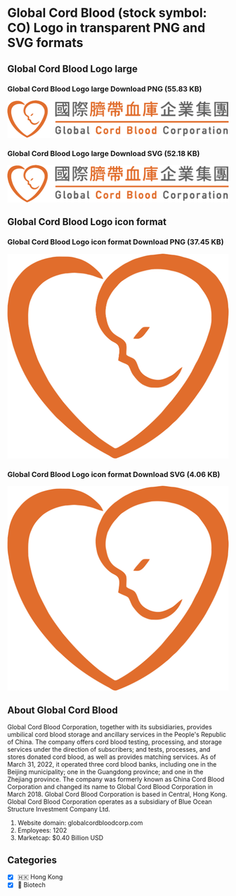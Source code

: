 # Global Cord Blood (stock symbol: CO) Logo in transparent PNG and SVG formats

## Global Cord Blood Logo large

### Global Cord Blood Logo large Download PNG (55.83 KB)

![Global Cord Blood Logo large Download PNG (55.83 KB)](/img/orig/CO_BIG-11b48cc4.png)

### Global Cord Blood Logo large Download SVG (52.18 KB)

![Global Cord Blood Logo large Download SVG (52.18 KB)](/img/orig/CO_BIG-2b33f30c.svg)

## Global Cord Blood Logo icon format

### Global Cord Blood Logo icon format Download PNG (37.45 KB)

![Global Cord Blood Logo icon format Download PNG (37.45 KB)](/img/orig/CO-9c8ae350.png)

### Global Cord Blood Logo icon format Download SVG (4.06 KB)

![Global Cord Blood Logo icon format Download SVG (4.06 KB)](/img/orig/CO-e324d9f7.svg)

## About Global Cord Blood

Global Cord Blood Corporation, together with its subsidiaries, provides umbilical cord blood storage and ancillary services in the People's Republic of China. The company offers cord blood testing, processing, and storage services under the direction of subscribers; and tests, processes, and stores donated cord blood, as well as provides matching services. As of March 31, 2022, it operated three cord blood banks, including one in the Beijing municipality; one in the Guangdong province; and one in the Zhejiang province. The company was formerly known as China Cord Blood Corporation and changed its name to Global Cord Blood Corporation in March 2018. Global Cord Blood Corporation is based in Central, Hong Kong. Global Cord Blood Corporation operates as a subsidiary of Blue Ocean Structure Investment Company Ltd.

1. Website domain: globalcordbloodcorp.com
2. Employees: 1202
3. Marketcap: $0.40 Billion USD


## Categories
- [x] 🇭🇰 Hong Kong
- [x] 🧬 Biotech
